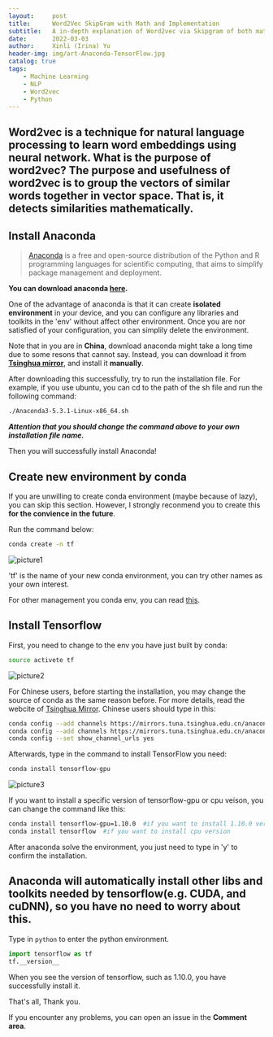 ```yaml
---
layout:     post
title:      Word2Vec SkipGram with Math and Implementation
subtitle:   A in-depth explanation of Word2vec via Skipgram of both mathematical theory and practical implementation
date:       2022-03-03
author:     Xinli (Irina) Yu
header-img: img/art-Anaconda-TensorFlow.jpg
catalog: true
tags:
    - Machine Learning
    - NLP
    - Word2vec
    - Python
---
```




Word2vec is a technique for natural language processing to learn word embeddings using neural network.
What is the purpose of word2vec?
The purpose and usefulness of word2vec is to group the vectors of similar words together in vector space. That is, it detects similarities mathematically.
---

## Install Anaconda
>[Anaconda](https://www.anaconda.com/) is a free and open-source distribution of the Python and R programming languages for scientific computing, that aims to simplify package management and deployment.   

**You can download anaconda [here](https://www.anaconda.com/distribution/#download-section).**

One of the advantage of anaconda is that it can create **isolated environment** in your device, and you can configure any libraries and toolkits in the 'env' without affect other environment. Once you are nor satisfied of your configuration, you can simplily delete the environment.

Note that in you are in **China**, download anaconda might take a long time due to some resons that cannot say. Instead, you can download it from [**Tsinghua mirror**](https://mirror.tuna.tsinghua.edu.cn/help/anaconda/), and install it **manually**.  

After downloading this successfully, try to run the installation file.
For example, if you use ubuntu, you can cd to the path of the sh file and run the following command:

```bash
./Anaconda3-5.3.1-Linux-x86_64.sh
```
***Attention that you should change the command above to your own installation file name.***

Then you will successfully install Anaconda!

## Create new environment by conda

If you are unwilling to create conda environment (maybe because of lazy), you can skip this section. However, I strongly reconmend you to create this **for the convience in the future**.  

Run the command below:
```bash
conda create -n tf
```
![picture1](/img/20190328post.jpg)

'tf' is the name of your new conda environment, you can try other names as your own interest.

For other management you conda env, you can read [this](https://conda.io/projects/conda/en/latest/user-guide/tasks/manage-environments.html?highlight=environment).

## Install Tensorflow

First, you need to change to the env you have just built by conda:
```bash
source activete tf
```
![picture2](/img/20190328post2.jpg)  

For Chinese users, before starting the installation, you may change the source of conda as the same reason before. For more details, read the webcite of [Tsinghua Mirror](https://mirror.tuna.tsinghua.edu.cn/help/anaconda/).
Chinese users should type in this:
```bash
conda config --add channels https://mirrors.tuna.tsinghua.edu.cn/anaconda/pkgs/free/
conda config --add channels https://mirrors.tuna.tsinghua.edu.cn/anaconda/pkgs/main/
conda config --set show_channel_urls yes
```


Afterwards, type in the command to install TensorFlow you need:
```bash
conda install tensorflow-gpu
```
![picture3](/img/20190328post3.jpg)  

If you want to install a specific version of tensorflow-gpu or cpu veison, you can change the command like this:
```bash
conda install tensorflow-gpu=1.10.0  #if you want to install 1.10.0 version
conda install tensorflow  #if you want to install cpu version
```
After anaconda solve the environment, you just need to type in 'y' to confirm the installation.  

Anaconda will **automatically** install other libs and toolkits needed by tensorflow(e.g. CUDA, and cuDNN), so you have no need to worry about this.
--

Type in `python` to enter the python environment.
```python
import tensorflow as tf
tf.__version__
```
When you see the version of tensorflow, such as 1.10.0, you have successfully install it.

That's all, Thank you.

If you encounter any problems, you can open an issue in the **Comment area**.
